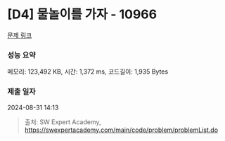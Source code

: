 # [D4] 물놀이를 가자 - 10966 

[문제 링크](https://swexpertacademy.com/main/code/problem/problemDetail.do?contestProbId=AXWXMZta-PsDFAST) 

### 성능 요약

메모리: 123,492 KB, 시간: 1,372 ms, 코드길이: 1,935 Bytes

### 제출 일자

2024-08-31 14:13



> 출처: SW Expert Academy, https://swexpertacademy.com/main/code/problem/problemList.do